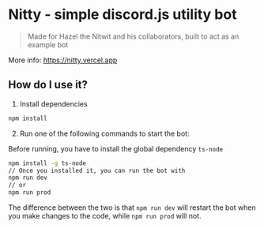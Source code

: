 # Nitty - simple discord.js utility bot

> Made for Hazel the Nitwit and his collaborators, built to act as an example bot

More info: https://nitty.vercel.app

## How do I use it?

1. Install dependencies

```bash
npm install
```

2.  Run one of the following commands to start the bot:

Before running, you have to install the global dependency `ts-node`
```bash
npm install -g ts-node
// Once you installed it, you can run the bot with
npm run dev
// or
npm run prod
```

The difference between the two is that `npm run dev` will restart the bot when you make changes to the code, while `npm run prod` will not.
